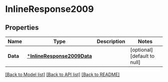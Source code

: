 # InlineResponse2009

## Properties
Name | Type | Description | Notes
------------ | ------------- | ------------- | -------------
**Data** | [***InlineResponse2009Data**](inline_response_200_9_data.md) |  | [optional] [default to null]

[[Back to Model list]](../README.md#documentation-for-models) [[Back to API list]](../README.md#documentation-for-api-endpoints) [[Back to README]](../README.md)

